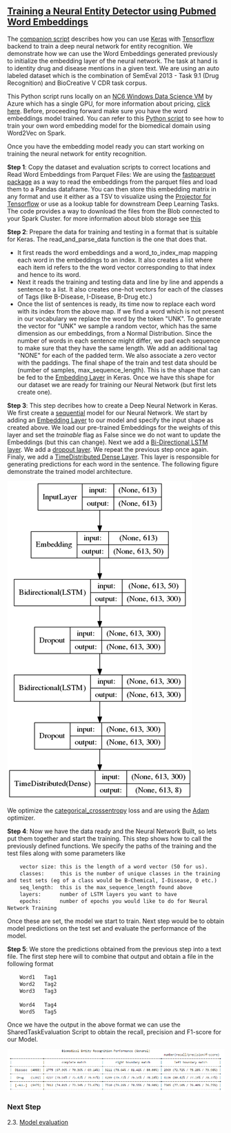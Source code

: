 ## [Training a Neural Entity Detector using Pubmed Word Embeddings](3_Train_Neural_Entity_Extractor_GPU.py)

The [companion script](3_Train_Neural_Entity_Extractor_GPU.py) describes how you can use [Keras](https://keras.io/) with [Tensorflow](https://www.tensorflow.org/) backend to train a deep neural network for entity recognition. We demonstrate how we can use the Word Embeddings generated previously to initialize the embedding layer of the neural network. The task at hand is to identity drug and disease mentions in a given text. We are using an auto labeled dataset which is the combination of SemEval 2013 - Task 9.1 (Drug Recognition) and BioCreative V CDR task corpus.


This Python script runs locally on an [NC6 Windows Data Science VM](https://docs.microsoft.com/en-us/azure/machine-learning/machine-learning-data-science-linux-dsvm-intro) by Azure which has a single GPU, for more information about pricing, [click here](https://azure.microsoft.com/en-us/pricing/details/virtual-machines/series/#n-series).
Before, proceeding forward make sure you have the word embeddings model trained. You can refer to this [Python script](../01_FeatureEngineering/2_Train_Word2Vec_Model_Spark.py)
to see how to train your own word embedding model for the biomedical domain using Word2Vec on Spark.

Once you have the embedding model ready you can start working on training the neural network for entity recognition.

**Step 1**: Copy the dataset and evaluation scripts to correct locations and Read Word Embeddings from Parquet Files:
We are using the [fastparquet package](https://pypi.python.org/pypi/fastparquet) as a way to read the embeddings from the parquet files and load them to a Pandas dataframe. You can then store this embedding matrix 
in any format and use it either as a TSV to visualize using the [Projector for Tensorflow](http://projector.tensorflow.org/) or use as a lookup table for downstream Deep Learning Tasks. The code provides a way to download the files from the Blob connected to your Spark Cluster.
for more information about blob storage see [this](https://docs.microsoft.com/en-us/azure/storage/storage-dotnet-how-to-use-blobs)

**Step 2**: Prepare the data for training and testing in a format that is suitable for Keras. The read_and_parse_data function is the one that does that.
 - It first reads the word embeddings and a word_to_index_map mapping each word in the embeddings to an index. It also creates a list where each item id refers to the the word vector corresponding to that index and hence to its word.
 - Next it reads the training and testing data and line by line and appends a sentence to a list. It also creates one-hot vectors for each of the classes of Tags (like B-Disease, I-Disease, B-Drug etc.)
 - Once the list of sentences is ready, its time now to replace each word with its index from the above map. If we find a word which is not present in our vocabulary we replace the word by the token "UNK".
 To generate the vector for "UNK" we sample a random vector, which has the same dimension as our embeddings, from a Normal Distribution. Since the number of words in each sentence might differ, we pad each sequence 
 to make sure that they have the same length. We add an additional tag "NONE" for each of the padded term. We also associate a zero vector with the paddings. The final shape of the train and test data should be 
 (number of samples, max_sequence_length). This is the shape that can be fed to the [Embedding Layer](https://keras.io/layers/embeddings/) in Keras. Once we have this shape for our dataset we are ready for training 
 our Neural Network (but first lets create one).
 
 
 **Step 3**: This step decribes how to create a Deep Neural Network in Keras. We first create a [sequential](https://keras.io/getting-started/sequential-model-guide/) model for our Neural Network.
 We start by adding an [Embedding Layer](https://keras.io/layers/embeddings/) to our model and specify the input shape as created above. We load our pre-trained Embeddings for the weights of this layer and set the *trainable* flag as False since we do not want 
 to update the Embeddings (but this can change). Next we add a [Bi-Directional LSTM layer](https://keras.io/layers/wrappers/#bidirectional). We add a [dropout layer](https://keras.io/layers/core/#dropout). 
 We repeat the previous step once again. Finaly, we add a [TimeDistributed Dense Layer](https://keras.io/layers/wrappers/#timedistributed). This layer is responsible for generating predictions for each word in the sentence.
 The following figure demonstrate the trained model architecture.        
        
![LSTM model](../../../Images/d-a-d-model.png)

We optimize the [categorical_crossentropy](https://keras.io/losses/#categorical_crossentropy) loss and are using the [Adam](https://keras.io/optimizers/#adam) optimizer.

**Step 4**: Now we have the data ready and the Neural Network Built, so lets put them together and start the training. This step shows how to call the previously 
defined functions. We specify the paths of the training and the test files along with some parameters like 

        vector size: this is the length of a word vector (50 for us).
        classes:     this is the number of unique classes in the training and test sets (eg of a class would be B-Chemical, I-Disease, O etc.)
        seq_length:  this is the max_sequence_length found above
        layers:      number of LSTM layers you want to have
        epochs:      number of epochs you would like to do for Neural Network Training

Once these are set, the model we start to train. Next step would be to obtain model predictions on the test set and evaluate the performance of the model.

**Step 5**: We store the predictions obtained from the previous step into a text file. The first step here will to combine that output and obtain a file in the 
following format

        Word1   Tag1
        Word2   Tag2
        Word3   Tag3

        Word4   Tag4
        Word5   Tag5

Once we have the output in the above format we can use the SharedTaskEvaluation Script to obtain the recall, precision and F1-score for our Model.

![Sample Evaluation](../../../Images/evaluation-sample.png)


### Next Step
2.3. [Model evaluation](./code/02_modeling/03_model_evaluation/ReadMe.md)
